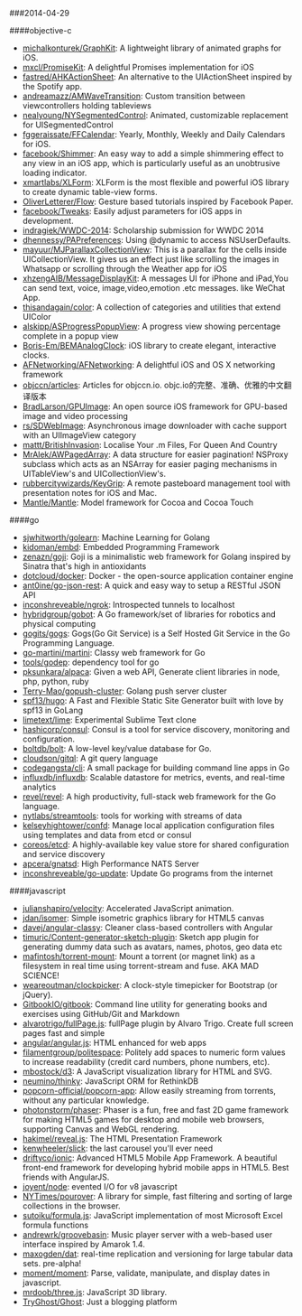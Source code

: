 ###2014-04-29

####objective-c
* [michalkonturek/GraphKit](https://github.com/michalkonturek/GraphKit): A lightweight library of animated graphs for iOS.
* [mxcl/PromiseKit](https://github.com/mxcl/PromiseKit): A delightful Promises implementation for iOS
* [fastred/AHKActionSheet](https://github.com/fastred/AHKActionSheet): An alternative to the UIActionSheet inspired by the Spotify app.
* [andreamazz/AMWaveTransition](https://github.com/andreamazz/AMWaveTransition): Custom transition between viewcontrollers holding tableviews
* [nealyoung/NYSegmentedControl](https://github.com/nealyoung/NYSegmentedControl): Animated, customizable replacement for UISegmentedControl
* [fggeraissate/FFCalendar](https://github.com/fggeraissate/FFCalendar): Yearly, Monthly, Weekly and Daily Calendars for iOS.
* [facebook/Shimmer](https://github.com/facebook/Shimmer): An easy way to add a simple shimmering effect to any view in an iOS app, which is particularly useful as an unobtrusive loading indicator.
* [xmartlabs/XLForm](https://github.com/xmartlabs/XLForm): XLForm is the most flexible and powerful iOS library to create dynamic table-view forms.
* [OliverLetterer/Flow](https://github.com/OliverLetterer/Flow): Gesture based tutorials inspired by Facebook Paper.
* [facebook/Tweaks](https://github.com/facebook/Tweaks): Easily adjust parameters for iOS apps in development.
* [indragiek/WWDC-2014](https://github.com/indragiek/WWDC-2014): Scholarship submission for WWDC 2014
* [dhennessy/PAPreferences](https://github.com/dhennessy/PAPreferences): Using @dynamic to access NSUserDefaults.
* [mayuur/MJParallaxCollectionView](https://github.com/mayuur/MJParallaxCollectionView): This is a parallax for the cells inside UICollectionView. It gives us an effect just like scrolling the images in Whatsapp or scrolling through the Weather app for iOS
* [xhzengAIB/MessageDisplayKit](https://github.com/xhzengAIB/MessageDisplayKit): A messages UI for iPhone and iPad,You can send text, voice, image,video,emotion .etc messages. like WeChat App.
* [thisandagain/color](https://github.com/thisandagain/color): A collection of categories and utilities that extend UIColor
* [alskipp/ASProgressPopupView](https://github.com/alskipp/ASProgressPopupView): A progress view showing percentage complete in a popup view 
* [Boris-Em/BEMAnalogClock](https://github.com/Boris-Em/BEMAnalogClock): iOS library to create elegant, interactive clocks.
* [AFNetworking/AFNetworking](https://github.com/AFNetworking/AFNetworking): A delightful iOS and OS X networking framework
* [objccn/articles](https://github.com/objccn/articles): Articles for objccn.io. objc.io的完整、准确、优雅的中文翻译版本
* [BradLarson/GPUImage](https://github.com/BradLarson/GPUImage): An open source iOS framework for GPU-based image and video processing
* [rs/SDWebImage](https://github.com/rs/SDWebImage): Asynchronous image downloader with cache support with an UIImageView category
* [mattt/BritishInvasion](https://github.com/mattt/BritishInvasion): Localise Your .m Files, For Queen And Country
* [MrAlek/AWPagedArray](https://github.com/MrAlek/AWPagedArray): A data structure for easier pagination! NSProxy subclass which acts as an NSArray for easier paging mechanisms in UITableView's and UICollectionView's.
* [rubbercitywizards/KeyGrip](https://github.com/rubbercitywizards/KeyGrip): A remote pasteboard management tool with presentation notes for iOS and Mac.
* [Mantle/Mantle](https://github.com/Mantle/Mantle): Model framework for Cocoa and Cocoa Touch

####go
* [sjwhitworth/golearn](https://github.com/sjwhitworth/golearn): Machine Learning for Golang
* [kidoman/embd](https://github.com/kidoman/embd): Embedded Programming Framework
* [zenazn/goji](https://github.com/zenazn/goji): Goji is a minimalistic web framework for Golang inspired by Sinatra that's high in antioxidants
* [dotcloud/docker](https://github.com/dotcloud/docker): Docker - the open-source application container engine
* [ant0ine/go-json-rest](https://github.com/ant0ine/go-json-rest): A quick and easy way to setup a RESTful JSON API
* [inconshreveable/ngrok](https://github.com/inconshreveable/ngrok): Introspected tunnels to localhost
* [hybridgroup/gobot](https://github.com/hybridgroup/gobot): A Go framework/set of libraries for robotics and physical computing
* [gogits/gogs](https://github.com/gogits/gogs): Gogs(Go Git Service) is a Self Hosted Git Service in the Go Programming Language.
* [go-martini/martini](https://github.com/go-martini/martini): Classy web framework for Go
* [tools/godep](https://github.com/tools/godep): dependency tool for go
* [pksunkara/alpaca](https://github.com/pksunkara/alpaca): Given a web API, Generate client libraries in node, php, python, ruby
* [Terry-Mao/gopush-cluster](https://github.com/Terry-Mao/gopush-cluster): Golang push server cluster
* [spf13/hugo](https://github.com/spf13/hugo): A Fast and Flexible Static Site Generator built with love by spf13 in GoLang
* [limetext/lime](https://github.com/limetext/lime): Experimental Sublime Text clone
* [hashicorp/consul](https://github.com/hashicorp/consul): Consul is a tool for service discovery, monitoring and configuration.
* [boltdb/bolt](https://github.com/boltdb/bolt): A low-level key/value database for Go.
* [cloudson/gitql](https://github.com/cloudson/gitql): A git query language
* [codegangsta/cli](https://github.com/codegangsta/cli): A small package for building command line apps in Go
* [influxdb/influxdb](https://github.com/influxdb/influxdb): Scalable datastore for metrics, events, and real-time analytics
* [revel/revel](https://github.com/revel/revel): A high productivity, full-stack web framework for the Go language.
* [nytlabs/streamtools](https://github.com/nytlabs/streamtools): tools for working with streams of data
* [kelseyhightower/confd](https://github.com/kelseyhightower/confd): Manage local application configuration files using templates and data from etcd or consul
* [coreos/etcd](https://github.com/coreos/etcd): A highly-available key value store for shared configuration and service discovery
* [apcera/gnatsd](https://github.com/apcera/gnatsd): High Performance NATS Server
* [inconshreveable/go-update](https://github.com/inconshreveable/go-update): Update Go programs from the internet

####javascript
* [julianshapiro/velocity](https://github.com/julianshapiro/velocity): Accelerated JavaScript animation.
* [jdan/isomer](https://github.com/jdan/isomer): Simple isometric graphics library for HTML5 canvas
* [davej/angular-classy](https://github.com/davej/angular-classy): Cleaner class-based controllers with Angular
* [timuric/Content-generator-sketch-plugin](https://github.com/timuric/Content-generator-sketch-plugin): Sketch app plugin for generating dummy data such as avatars, names, photos, geo data etc
* [mafintosh/torrent-mount](https://github.com/mafintosh/torrent-mount): Mount a torrent (or magnet link) as a filesystem in real time using torrent-stream and fuse. AKA MAD SCIENCE!
* [weareoutman/clockpicker](https://github.com/weareoutman/clockpicker): A clock-style timepicker for Bootstrap (or jQuery).
* [GitbookIO/gitbook](https://github.com/GitbookIO/gitbook): Command line utility for generating books and exercises using GitHub/Git and Markdown
* [alvarotrigo/fullPage.js](https://github.com/alvarotrigo/fullPage.js): fullPage plugin by Alvaro Trigo. Create full screen pages fast and simple
* [angular/angular.js](https://github.com/angular/angular.js): HTML enhanced for web apps
* [filamentgroup/politespace](https://github.com/filamentgroup/politespace): Politely add spaces to numeric form values to increase readability (credit card numbers, phone numbers, etc).
* [mbostock/d3](https://github.com/mbostock/d3): A JavaScript visualization library for HTML and SVG.
* [neumino/thinky](https://github.com/neumino/thinky): JavaScript ORM for RethinkDB
* [popcorn-official/popcorn-app](https://github.com/popcorn-official/popcorn-app): Allow easily streaming from torrents, without any particular knowledge.
* [photonstorm/phaser](https://github.com/photonstorm/phaser): Phaser is a fun, free and fast 2D game framework for making HTML5 games for desktop and mobile web browsers, supporting Canvas and WebGL rendering.
* [hakimel/reveal.js](https://github.com/hakimel/reveal.js): The HTML Presentation Framework
* [kenwheeler/slick](https://github.com/kenwheeler/slick): the last carousel you'll ever need
* [driftyco/ionic](https://github.com/driftyco/ionic): Advanced HTML5 Mobile App Framework. A beautiful front-end framework for developing hybrid mobile apps in HTML5. Best friends with AngularJS.
* [joyent/node](https://github.com/joyent/node): evented I/O for v8 javascript
* [NYTimes/pourover](https://github.com/NYTimes/pourover): A library for simple, fast filtering and sorting of large collections in the browser. 
* [sutoiku/formula.js](https://github.com/sutoiku/formula.js): JavaScript implementation of most Microsoft Excel formula functions
* [andrewrk/groovebasin](https://github.com/andrewrk/groovebasin): Music player server with a web-based user interface inspired by Amarok 1.4.
* [maxogden/dat](https://github.com/maxogden/dat): real-time replication and versioning for large tabular data sets. pre-alpha!
* [moment/moment](https://github.com/moment/moment): Parse, validate, manipulate, and display dates in javascript.
* [mrdoob/three.js](https://github.com/mrdoob/three.js): JavaScript 3D library.
* [TryGhost/Ghost](https://github.com/TryGhost/Ghost): Just a blogging platform
